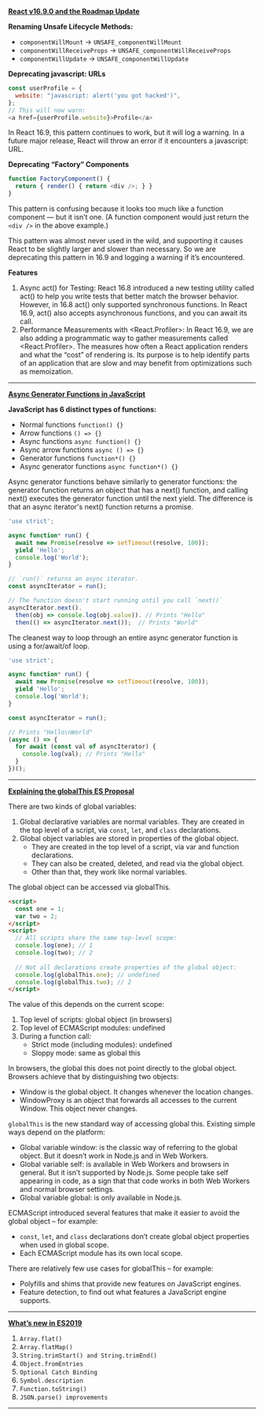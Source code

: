 **[React v16.9.0 and the Roadmap Update](https://reactjs.org/blog/2019/08/08/react-v16.9.0.html)**

**Renaming Unsafe Lifecycle Methods:**
- `componentWillMount` → `UNSAFE_componentWillMount`
- `componentWillReceiveProps` → `UNSAFE_componentWillReceiveProps`
- `componentWillUpdate` → `UNSAFE_componentWillUpdate`

**Deprecating javascript: URLs**
```javascript
const userProfile = {
  website: "javascript: alert('you got hacked')",
};
// This will now warn:
<a href={userProfile.website}>Profile</a>
```
In React 16.9, this pattern continues to work, but it will log a warning.
In a future major release, React will throw an error if it encounters a javascript: URL.

**Deprecating “Factory” Components**
```javascript
function FactoryComponent() {
  return { render() { return <div />; } }
}
```
This pattern is confusing because it looks too much like a function component — but it isn’t one. (A function component would just return the `<div />` in the above example.)

This pattern was almost never used in the wild, and supporting it causes React to be slightly larger and slower than necessary. So we are deprecating this pattern in 16.9 and logging a warning if it’s encountered.

**Features**

1. Async act() for Testing: React 16.8 introduced a new testing utility called act() to help you write tests that better match the browser behavior. However, in 16.8 act() only supported synchronous functions. In React 16.9, act() also accepts asynchronous functions, and you can await its call.
2. Performance Measurements with <React.Profiler>: In React 16.9, we are also adding a programmatic way to gather measurements called <React.Profiler>. The <Profiler> measures how often a React application renders and what the “cost” of rendering is. Its purpose is to help identify parts of an application that are slow and may benefit from optimizations such as memoization.

---

**[Async Generator Functions in JavaScript](http://thecodebarbarian.com/async-generator-functions-in-javascript.html)**

**JavaScript has 6 distinct types of functions:**
- Normal functions `function() {}`
- Arrow functions `() => {}`
- Async functions `async function() {}`
- Async arrow functions `async () => {}`
- Generator functions `function*() {}`
- Async generator functions `async function*() {}`

Async generator functions behave similarly to generator functions: the generator function returns an object that has a next() function, and calling next() executes the generator function until the next yield. The difference is that an async iterator's next() function returns a promise.

```javascript
'use strict';

async function* run() {
  await new Promise(resolve => setTimeout(resolve, 100));
  yield 'Hello';
  console.log('World');
}

// `run()` returns an async iterator.
const asyncIterator = run();

// The function doesn't start running until you call `next()`
asyncIterator.next().
  then(obj => console.log(obj.value)). // Prints "Hello"
  then(() => asyncIterator.next());  // Prints "World"
```

The cleanest way to loop through an entire async generator function is using a for/await/of loop.

```javascript
'use strict';

async function* run() {
  await new Promise(resolve => setTimeout(resolve, 100));
  yield 'Hello';
  console.log('World');
}

const asyncIterator = run();

// Prints "Hello\nWorld"
(async () => {
  for await (const val of asyncIterator) {
    console.log(val); // Prints "Hello"
  }
})();
```

---

**[Explaining the globalThis ES Proposal](https://2ality.com/2019/08/global-this.html)**

There are two kinds of global variables:
1. Global declarative variables are normal variables. They are created in the top level of a script, via `const`, `let`, and `class` declarations.
2. Global object variables are stored in properties of the global object.
    - They are created in the top level of a script, via var and function declarations.
    - They can also be created, deleted, and read via the global object.
    - Other than that, they work like normal variables.

The global object can be accessed via globalThis.
```html
<script>
  const one = 1;
  var two = 2;
</script>
<script>
  // All scripts share the same top-level scope:
  console.log(one); // 1
  console.log(two); // 2
  
  // Not all declarations create properties of the global object:
  console.log(globalThis.one); // undefined
  console.log(globalThis.two); // 2
</script>
```

The value of this depends on the current scope:
1. Top level of scripts: global object (in browsers)
2. Top level of ECMAScript modules: undefined
3. During a function call:
    - Strict mode (including modules): undefined
    - Sloppy mode: same as global this

In browsers, the global this does not point directly to the global object.
Browsers achieve that by distinguishing two objects:
- Window is the global object. It changes whenever the location changes.
- WindowProxy is an object that forwards all accesses to the current Window. This object never changes.

`globalThis` is the new standard way of accessing global this. Existing simple ways depend on the platform:
- Global variable window: is the classic way of referring to the global object. But it doesn’t work in Node.js and in Web Workers.
- Global variable self: is available in Web Workers and browsers in general. But it isn’t supported by Node.js. Some people take self appearing in code, as a sign that that code works in both Web Workers and normal browser settings.
- Global variable global: is only available in Node.js.

ECMAScript introduced several features that make it easier to avoid the global object – for example:
- `const`, `let`, and `class` declarations don’t create global object properties when used in global scope.
- Each ECMAScript module has its own local scope.

There are relatively few use cases for globalThis – for example:
- Polyfills and shims that provide new features on JavaScript engines.
- Feature detection, to find out what features a JavaScript engine supports.

---

**[What’s new in ES2019](https://blog.tildeloop.com/posts/javascript-what%E2%80%99s-new-in-es2019)**

1. `Array.flat()`
2. `Array.flatMap()`
3. `String.trimStart() and String.trimEnd()`
4. `Object.fromEntries`
5. `Optional Catch Binding`
6. `Symbol.description`
7. `Function.toString()`
8. `JSON.parse() improvements`

---

